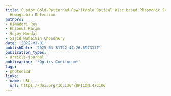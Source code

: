 ```yaml
---
title: Custom Gold-Patterned Rewritable Optical Disc based Plasmonic Sensor for Blood
  Hemoglobin Detection
authors:
- Himaddri Roy
- Ehsanul Karim
- Sujoy Mondal
- Sajid Muhaimin Choudhury
date: '2022-01-01'
publishDate: '2025-03-31T22:47:26.697337Z'
publication_types:
- article-journal
publication: '*Optics Continuum*'
tags:
- photonics
links:
- name: URL
  url: https://doi.org/10.1364/OPTCON.473106
---
```

